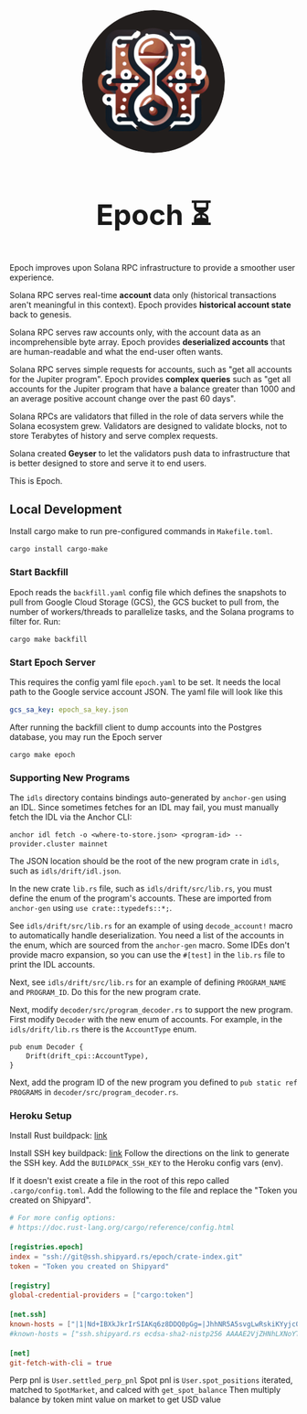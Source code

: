 <p align="center">
  <a href="https://epoch.fm">
    <img alt="Epoch" src="./assets/logo.png" width="250px" style="border-radius: 50%;"/>
  </a>
</p>


<h1 align="center" style="font-size: 50px">
    Epoch ⏳
</h1>

Epoch improves upon Solana RPC infrastructure to provide a smoother user experience.

Solana RPC serves real-time **account** data only (historical transactions aren't meaningful in this context).
Epoch provides **historical account state** back to genesis.

Solana RPC serves raw accounts only, with the account data as an incomprehensible byte array.
Epoch provides **deserialized accounts** that are human-readable and what the end-user often wants.

Solana RPC serves simple requests for accounts, such as "get all accounts for the Jupiter program".
Epoch provides **complex queries** such as "get all accounts for the Jupiter program that have a balance greater
than 1000 and an average positive account change over the past 60 days".

Solana RPCs are validators that filled in the role of data servers while the Solana ecosystem grew.
Validators are designed to validate blocks, not to store Terabytes of history and serve complex requests.

Solana created **Geyser** to let the validators push data to infrastructure that is better designed to
store and serve it to end users.

This is Epoch.

## Local Development

Install cargo make to run pre-configured commands in `Makefile.toml`.

```shell
cargo install cargo-make
```

### Start Backfill

Epoch reads the `backfill.yaml` config file which defines the snapshots to pull from Google Cloud Storage (GCS), the
GCS bucket to pull from, the number of workers/threads to parallelize tasks, and the Solana programs to filter for.
Run:

```shell
cargo make backfill
```

### Start Epoch Server

This requires the config yaml file `epoch.yaml` to be set.
It needs the local path to the Google service account JSON.
The yaml file will look like this

```yaml
gcs_sa_key: epoch_sa_key.json
```

After running the backfill client to dump accounts into the Postgres database, you may run the Epoch server

```shell
cargo make epoch
```

### Supporting New Programs

The `idls` directory contains bindings auto-generated by `anchor-gen` using an IDL.
Since sometimes fetches for an IDL may fail, you must manually fetch the IDL via the Anchor CLI:

```shell
anchor idl fetch -o <where-to-store.json> <program-id> --provider.cluster mainnet
```

The JSON location should be the root of the new program crate in `idls`, such as `idls/drift/idl.json`.

In the new crate `lib.rs` file, such as `idls/drift/src/lib.rs`, you must define the enum of the program's accounts.
These are imported from `anchor-gen` using `use crate::typedefs::*;`.

See `idls/drift/src/lib.rs` for an example of using `decode_account!` macro to automatically handle deserialization.
You need a list of the accounts in the enum, which are sourced from the `anchor-gen` macro.
Some IDEs don't provide macro expansion, so you can use the `#[test]` in the `lib.rs` file to print the IDL accounts.

Next, see `idls/drift/src/lib.rs` for an example of defining `PROGRAM_NAME` and `PROGRAM_ID`.
Do this for the new program crate.

Next, modify `decoder/src/program_decoder.rs` to support the new program.
First modify `Decoder` with the new enum of accounts.
For example, in the `idls/drift/lib.rs` there is the `AccountType` enum.

```shell
pub enum Decoder {
    Drift(drift_cpi::AccountType),
}
```

Next, add the program ID of the new program you defined
to `pub static ref PROGRAMS` in `decoder/src/program_decoder.rs`.

### Heroku Setup

Install Rust buildpack: [link](https://github.com/emk/heroku-buildpack-rust)

Install SSH key buildpack: [link](https://github.com/heroku/heroku-buildpack-ssh-key)
Follow the directions on the link to generate the SSH key.
Add the `BUILDPACK_SSH_KEY` to the Heroku config vars (env).

If it doesn't exist create a file in the root of this repo called `.cargo/config.toml`.
Add the following to the file and replace the "Token you created on Shipyard".

```toml
# For more config options:
# https://doc.rust-lang.org/cargo/reference/config.html

[registries.epoch]
index = "ssh://git@ssh.shipyard.rs/epoch/crate-index.git"
token = "Token you created on Shipyard"

[registry]
global-credential-providers = ["cargo:token"]

[net.ssh]
known-hosts = ["|1|Nd+IBXkJkrIrSIAKq6z8DDQ0pGg=|JhhNR5A5svgLwRskiKYyjc0fq7E= ecdsa-sha2-nistp256 AAAAE2VjZHNhLXNoYTItbmlzdHAyNTYAAAAIbmlzdHAyNTYAAABBBHnY0iOesuCz8QzWY4Bdz+jyXlzC0H/Jo2qnnAQRgDam/gER2tfJjBtrwoEJwC8i5/aMMMB501UB4qvK6sM8iz0="]
#known-hosts = ["ssh.shipyard.rs ecdsa-sha2-nistp256 AAAAE2VjZHNhLXNoYTItbmlzdHAyNTYAAAAIbmlzdHAyNTYAAABBBHnY0iOesuCz8QzWY4Bdz+jyXlzC0H/Jo2qnnAQRgDam/gER2tfJjBtrwoEJwC8i5/aMMMB501UB4qvK6sM8iz0="]

[net]
git-fetch-with-cli = true
```

Perp pnl is `User.settled_perp_pnl`
Spot pnl is `User.spot_positions` iterated, matched to `SpotMarket`, and calced with `get_spot_balance`
Then multiply balance by token mint value on market to get USD value












